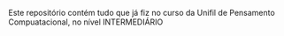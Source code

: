 Este repositório contém tudo que já fiz no curso da Unifil de Pensamento Compuatacional, no nível INTERMEDIÁRIO
